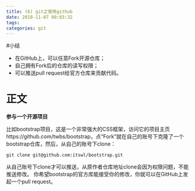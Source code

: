 ```yaml
---
title: (6) git之使用github
date: 2018-11-07 00:03:32
tags:
categories: git
---
```



#小结
- 在GitHub上，可以任意Fork开源仓库；
- 自己拥有Fork后的仓库的读写权限；
- 可以推送pull request给官方仓库来贡献代码。

# 正文
**参与一个开源项目**

比如bootstrap项目，这是一个非常强大的CSS框架，访问它的项目主页https://github.com/twbs/bootstrap，点“Fork”就在自己的账号下克隆了一个bootstrap仓库，然后，从自己的账号下clone：
```
git clone git@github.com:itswl/bootstrap.git
```
从自己账号下clone才可以推送，从原作者仓库地址clone会因为权限问题，不能推送修改。
你希望bootstrap的官方库能接受你的修改，你就可以在GitHub上发起一个pull request。
